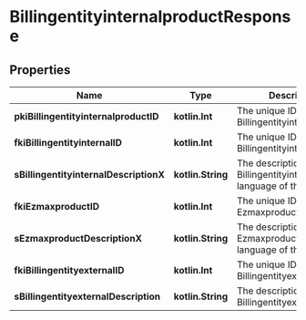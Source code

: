 
# BillingentityinternalproductResponse

## Properties
| Name | Type | Description | Notes |
| ------------ | ------------- | ------------- | ------------- |
| **pkiBillingentityinternalproductID** | **kotlin.Int** | The unique ID of the Billingentityinternalproduct |  |
| **fkiBillingentityinternalID** | **kotlin.Int** | The unique ID of the Billingentityinternal. |  |
| **sBillingentityinternalDescriptionX** | **kotlin.String** | The description of the Billingentityinternal in the language of the requester |  |
| **fkiEzmaxproductID** | **kotlin.Int** | The unique ID of the Ezmaxproduct |  |
| **sEzmaxproductDescriptionX** | **kotlin.String** | The description of the Ezmaxproduct in the language of the requester |  |
| **fkiBillingentityexternalID** | **kotlin.Int** | The unique ID of the Billingentityexternal |  |
| **sBillingentityexternalDescription** | **kotlin.String** | The description of the Billingentityexternal |  |




